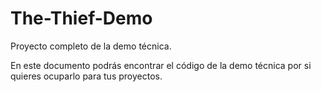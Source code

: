# The-Thief-Demo
Proyecto completo de la demo técnica.

En este documento podrás encontrar el código de la demo técnica por si quieres ocuparlo para tus proyectos.
